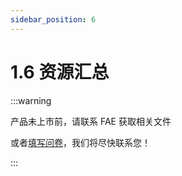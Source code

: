 ```yaml
---
sidebar_position: 6
---
```


# 1.6 资源汇总

:::warning

产品未上市前，请联系 FAE 获取相关文件

或者[填写问卷](https://horizonrobotics.feishu.cn/share/base/form/shrcnm6ys6D3y4bu1SLdBkM7Bsc)，我们将尽快联系您！

:::
